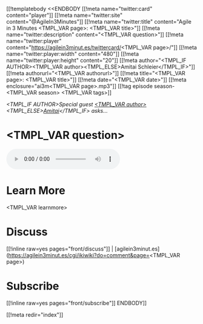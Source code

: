 [[!templatebody <<ENDBODY
[[!meta name="twitter:card" content="player"]]
[[!meta name="twitter:site" content="@AgileIn3Minutes"]]
[[!meta name="twitter:title" content="Agile in 3 Minutes <TMPL_VAR page>: <TMPL_VAR title>"]]
[[!meta name="twitter:description" content="<TMPL_VAR question>"]]
[[!meta name="twitter:player" content="https://agilein3minut.es/twittercard/<TMPL_VAR page>/"]]
[[!meta name="twitter:player:width" content="480"]]
[[!meta name="twitter:player:height" content="20"]]
[[!meta author="<TMPL_IF AUTHOR><TMPL_VAR author><TMPL_ELSE>Amitai Schleier</TMPL_IF>"]]
[[!meta authorurl="<TMPL_VAR authorurl>"]]
[[!meta title="<TMPL_VAR page>: <TMPL_VAR title>"]]
[[!meta date="<TMPL_VAR date>"]]
[[!meta enclosure="ai3m<TMPL_VAR page>.mp3"]]
[[!tag episode season-<TMPL_VAR season> <TMPL_VAR tags>]]

_<TMPL_IF AUTHOR>Special guest [<TMPL_VAR author>](<TMPL_VAR authorurl>)<TMPL_ELSE>[Amitai](<TMPL_VAR authorurl>)</TMPL_IF> asks..._

# <TMPL_VAR question>

<div id="inlineaudio"><audio src="/ai3m<TMPL_VAR page>.mp3" preload="metadata" controls="controls"></audio></div>

# Learn More

<TMPL_VAR learnmore>

# Discuss

[[!inline raw=yes pages="front/discuss"]] | [agilein3minut.es](https://agilein3minut.es/cgi/ikiwiki?do=comment&page=<TMPL_VAR page>)

# Subscribe

[[!inline raw=yes pages="front/subscribe"]]
ENDBODY]]

[[!meta redir="index"]]
